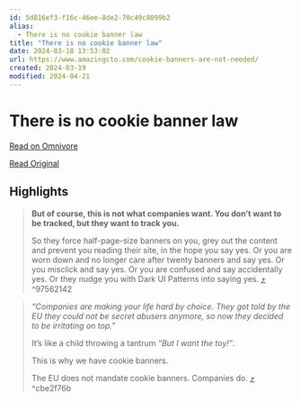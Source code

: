 ```yaml
---
id: 5d816ef3-f16c-46ee-8de2-70c49c8099b2
alias:
  - There is no cookie banner law
title: "There is no cookie banner law"
date: 2024-03-18 13:53:02
url: https://www.amazingcto.com/cookie-banners-are-not-needed/
created: 2024-03-19
modified: 2024-04-21
---
```


# There is no cookie banner law

[Read on Omnivore](https://omnivore.app/me/there-is-no-cookie-banner-law-18e51d64a0e)

[Read Original](https://www.amazingcto.com/cookie-banners-are-not-needed/)

## Highlights

> **But of course, this is not what companies want. You don’t want to be tracked, but they want to track you.**
> 
> So they force half-page-size banners on you, grey out the content and prevent you reading their site, in the hope you say yes. Or you are worn down and no longer care after twenty banners and say yes. Or you misclick and say yes. Or you are confused and say accidentally yes. Or they nudge you with Dark UI Patterns into saying yes. [⤴️](https://omnivore.app/me/there-is-no-cookie-banner-law-18e51d64a0e#97562142-d244-4fc7-adef-20376c1ab1fa)  ^97562142

> _“Companies are making your life hard by choice. They got told by the EU they could not be secret abusers anymore, so now they decided to be irritating on top.”_ 
> 
> It’s like a child throwing a tantrum _“But I want the toy!”_.
> 
> This is why we have cookie banners.
> 
> The EU does not mandate cookie banners. Companies do. [⤴️](https://omnivore.app/me/there-is-no-cookie-banner-law-18e51d64a0e#cbe2f76b-4a68-4b9b-991a-7dd701d26e7d)  ^cbe2f76b

